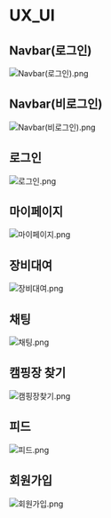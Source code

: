 # UX_UI

## Navbar(로그인)

![Navbar(로그인).png](./Navbar(로그인).png)

## Navbar(비로그인)

![Navbar(비로그인).png](./Navbar(비로그인).png)

## 로그인

![로그인.png](./로그인.png)

## 마이페이지

![마이페이지.png](./마이페이지.png)

## 장비대여

![장비대여.png](./장비대여.png)

## 채팅
![채팅.png](./채팅.png)

## 캠핑장 찾기
![캠핑장찾기.png](./캠핑장찾기.png)

## 피드
![피드.png](./피드.png)

## 회원가입
![회원가입.png](./회원가입.png)